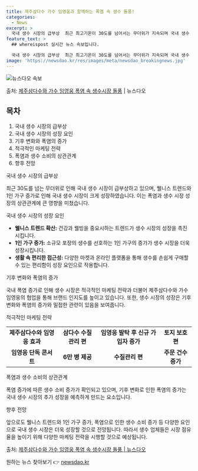 ```yaml
---
title: 제주삼다수 가수 임영웅과 함께하는 폭염 속 생수 돌풍!
categories:
  - News
excerpt: >
  국내 생수 시장의 급부상  최근 최고기온이 30도를 넘어서는 무더위가 지속되며 국내 생수 시장이 빠르게 성장…
feature_text: >
  ## whereispost 실시간 뉴스 속보입니다.

  국내 생수 시장의 급부상  최근 최고기온이 30도를 넘어서는 무더위가 지속되며 국내 생수 시장이 빠르게 성장…
image: 'https://newsdao.kr/res/images/meta/newsdao_breakingnews.jpg'
---
```


![뉴스다오 속보](https://newsdao.kr/res/images/meta/newsdao_breakingnews.jpg)

<p>출처: <a href="https://newsdao.kr/4491" rel="dofollow">제주삼다수와 가수 임영웅 폭염 속 생수시장 돌풍</a> | 뉴스다오</p>

<h2 data-ke-size="size26">목차</h2>

1. 국내 생수 시장의 급부상
2. 국내 생수 시장의 성장 요인
3. 기후 변화와 폭염의 증가
4. 적극적인 마케팅 전략
5. 폭염과 생수 소비의 상관관계
6. 향후 전망

국내 생수 시장의 급부상
<p data-ke-size="size16">최근 30도를 넘는 무더위로 인해 국내 생수 시장이 급부상하고 있으며, 웰니스 트렌드와 1인 가구 증가로 인해 국내 생수 시장이 크게 성장하였습니다. 이는 폭염과 생수 시장 성장의 상관관계에 큰 영향을 미쳤습니다.</p>

국내 생수 시장의 성장 요인
<ul>
    <li><b>웰니스 트렌드 확산:</b> 건강과 웰빙을 중요시하는 트렌드가 생수 시장의 성장을 촉진시킵니다.</li>
    <li><b>1인 가구 증가:</b> 소규모 포장의 생수를 선호하는 1인 가구의 증가가 생수 시장을 더욱 성장시킵니다.</li>
    <li><b>생활 속 편리한 접근성:</b> 다양한 마켓과 온라인 플랫폼을 통해 생수를 손쉽게 구매할 수 있는 편리함이 성장 요인으로 작용합니다.</li>
</ul>

기후 변화와 폭염의 증가
<p data-ke-size="size16">국내 폭염 증가로 인해 생수 시장은 적극적인 마케팅 전략과 더불어 제주삼다수와 가수 임영웅의 협업을 통해 브랜드 인지도를 높이고 있습니다. 또한, 생수 시장의 성장은 기후 변화와 폭염의 증가와 밀접한 관련이 있음을 보여줍니다.</p>

적극적인 마케팅 전략
<table>
    <tr>
        <td style="text-align: center; height: 17px;"><b>제주삼다수와 임영웅 효과</b></td>
        <td style="text-align: center; height: 17px;"><b>삼다수 수질관리 편</b></td>
        <td style="text-align: center; height: 17px;"><b>임영웅 발탁 후 신규 가입자 증가</b></td>
        <td style="text-align: center; height: 17px;"><b>토지 보호 편</b></td>
    </tr>
    <tr>
        <td style="text-align: center; height: 16px;"><b>임영웅 단독 콘서트</b></td>
        <td style="text-align: center; height: 16px;"><b>6만 병 제공</b></td>
        <td style="text-align: center; height: 16px;"><b>수질관리 편</b></td>
        <td style="text-align: center; height: 16px;"><b>주문 건수 증가</b></td>
    </tr>
</table>

폭염과 생수 소비의 상관관계
<p data-ke-size="size16">폭염 증가에 따른 생수 소비 증가가 확인되고 있으며, 기후 변화로 인한 폭염의 증가는 국내 생수 시장의 추가 성장을 예측하게 만드는 요소입니다.</p>

향후 전망
<p data-ke-size="size16">앞으로도 웰니스 트렌드와 1인 가구 증가, 폭염으로 인한 생수 소비 증가 등 다양한 요인으로 국내 생수 시장은 더욱 성장할 것으로 전망됩니다. 따라서 생수 업체들은 시장 점유율을 높이기 위해 다양한 마케팅 전략을 시행할 것으로 예상됩니다.</p>

출처:
<a href="https://newsdao.kr/4491">제주삼다수와 가수 임영웅 폭염 속 생수시장 돌풍 | 뉴스다오</a> 

원하는 뉴스 찾아보기 👉 <a href="https://newsdao.kr" rel="dofollow">newsdao.kr</a>


